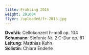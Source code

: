 ```yaml
---
title: Frühling 2016
weight: 201604
flyer: /uploaded/fr-2016.jpg
---
```

**Dvořák**: Cellokonzert h-moll op. 104  
**Schumann**: Sinfonie Nr. 2 C-Dur op. 61  
**Leitung**: Matthias Kuhn  
**Solistin**: Chiara Enderle


